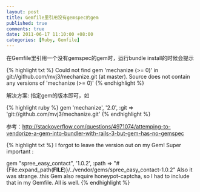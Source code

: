 ```yaml
---
layout: post
title: Gemfile里引用没有gemspec的gem
published: true
comments: true
date: 2011-06-17 11:10:00 +08:00
categories: [Ruby, Gemfile]
---
```


在Gemfile里引用一个没有gemspec的gem时，运行bundle install的时候会提示

{% highlight txt %}
Could not find gem 'mechanize (>= 0)' in git://github.com/mvj3/mechanize.git (at master).
Source does not contain any versions of 'mechanize (>= 0)'
{% endhighlight %}


解决方案: 指定gem的版本即可，如

{% highlight ruby %}
gem 'mechanize', '2.0', :git => 'git://github.com/mvj3/mechanize.git'
{% endhighlight %}

参考：http://stackoverflow.com/questions/4971074/attemping-to-vendorize-a-gem-into-bundler-with-rails-3-but-gem-has-no-gemspec

{% highlight txt %}
I forgot to leave the version out on my Gem! Super important :

gem "spree_easy_contact", '1.0.2', :path => "#{File.expand_path(__FILE__)}/../vendor/gems/spree_easy_contact-1.0.2"
Also it was strange..this Gem also require honeypot-captcha, so I had to include that in my Gemfile. All is well.
{% endhighlight %}
